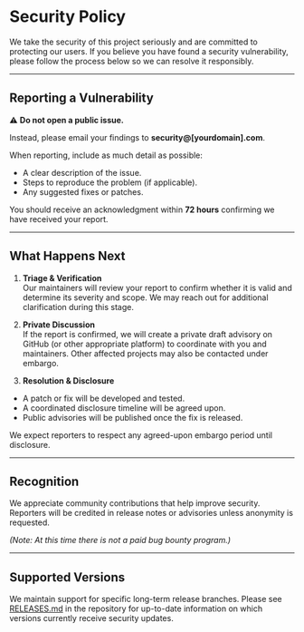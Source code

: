 # Security Policy

We take the security of this project seriously and are committed to protecting our users. If you believe you have found a security vulnerability, please follow the process below so we can resolve it responsibly.

---

## Reporting a Vulnerability

⚠️ **Do not open a public issue.**

Instead, please email your findings to **security@[yourdomain].com**.

When reporting, include as much detail as possible:
- A clear description of the issue.
- Steps to reproduce the problem (if applicable).
- Any suggested fixes or patches.

You should receive an acknowledgment within **72 hours** confirming we have received your report.

---

## What Happens Next

1. **Triage & Verification**  
   Our maintainers will review your report to confirm whether it is valid and determine its severity and scope. We may reach out for additional clarification during this stage.

2. **Private Discussion**  
   If the report is confirmed, we will create a private draft advisory on GitHub (or other appropriate platform) to coordinate with you and maintainers. Other affected projects may also be contacted under embargo.

3. **Resolution & Disclosure**
  - A patch or fix will be developed and tested.
  - A coordinated disclosure timeline will be agreed upon.
  - Public advisories will be published once the fix is released.

We expect reporters to respect any agreed-upon embargo period until disclosure.

---

## Recognition

We appreciate community contributions that help improve security. Reporters will be credited in release notes or advisories unless anonymity is requested.

*(Note: At this time there is not a paid bug bounty program.)*

---

## Supported Versions

We maintain support for specific long-term release branches. Please see [RELEASES.md](./RELEASES.md) in the repository for up-to-date information on which versions currently receive security updates.